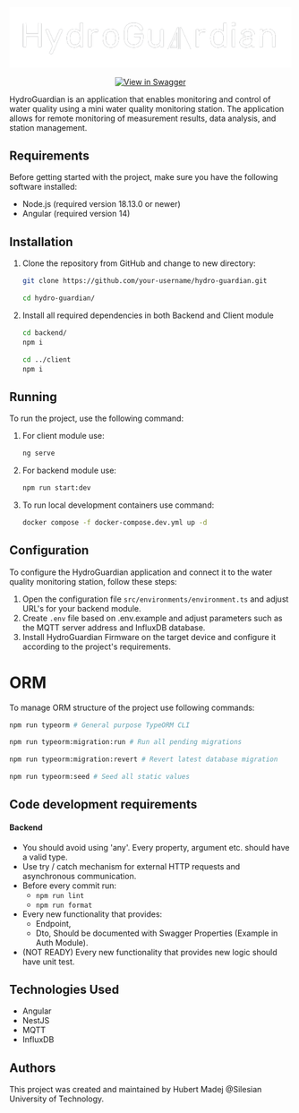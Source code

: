 <p align="center">
  <img src="https://raw.githubusercontent.com/Hubert-Madej/hydro-guardian/develop/small-logo.png" alt="Hydro Guardian" />
</p>

<p align="center">
  <a href="https://hubert-madej.github.io/hydro-guardian/backend/">
    <img src="http://jessemillar.github.io/view-in-swagger-button/button.svg" alt="View in Swagger">
  </a>
</p>

HydroGuardian is an application that enables monitoring and control of water quality using a mini water quality
monitoring station. The application allows for remote monitoring of measurement results, data analysis, and station
management.

## Requirements

Before getting started with the project, make sure you have the following software installed:

- Node.js (required version 18.13.0 or newer)
- Angular (required version 14)

## Installation

1. Clone the repository from GitHub and change to new directory:

   ```bash
   git clone https://github.com/your-username/hydro-guardian.git
   ```

   ```bash
   cd hydro-guardian/
   ```

2. Install all required dependencies in both Backend and Client module

   ```bash
   cd backend/
   npm i
   ```

   ```bash
   cd ../client
   npm i
   ```

## Running

To run the project, use the following command:

1. For client module use:
   ```bash
   ng serve
   ```
2. For backend module use:
   ```bash
   npm run start:dev
   ```
3. To run local development containers use command:
   ```bash
   docker compose -f docker-compose.dev.yml up -d
   ```

## Configuration

To configure the HydroGuardian application and connect it to the water quality monitoring station, follow these steps:

1. Open the configuration file `src/environments/environment.ts` and adjust URL's for your backend module.
2. Create `.env` file based on .env.example and adjust parameters such as the MQTT server address and InfluxDB database.
3. Install HydroGuardian Firmware on the target device and configure it according to the project's requirements.

# ORM

To manage ORM structure of the project use following commands:

   ```bash
   npm run typeorm # General purpose TypeORM CLI
   ```

   ```bash
   npm run typeorm:migration:run # Run all pending migrations
   ```

   ```bash
   npm run typeorm:migration:revert # Revert latest database migration
   ```

   ```bash
   npm run typeorm:seed # Seed all static values
   ```

## Code development requirements

#### Backend

- You should avoid using 'any'. Every property, argument etc. should have a valid type.
- Use try / catch mechanism for external HTTP requests and asynchronous communication.
- Before every commit run:
    - `npm run lint`
    - `npm run format`
- Every new functionality that provides:
    - Endpoint,
    - Dto, Should be documented with Swagger Properties (Example in Auth Module).
- (NOT READY) Every new functionality that provides new logic should have unit test.

## Technologies Used

- Angular
- NestJS
- MQTT
- InfluxDB

## Authors

This project was created and maintained by Hubert Madej @Silesian University of Technology.